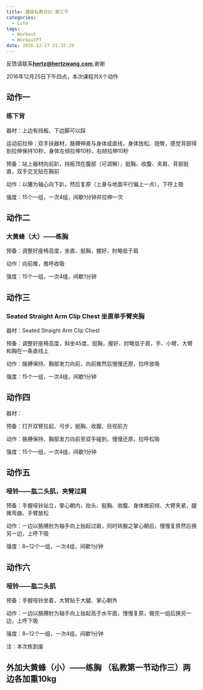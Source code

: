 ```yaml
---
title: 健身私教日记-第三节
categories:
  - Life
tags:
  - Workout
  - WorkoutPT
date: 2016-12-27 21:33:29
---
```


反馈请联系[**hertz@hertzwang.com**](mailto:hertz@hertzwang.com),谢谢

2016年12月25日下午四点，本次课程共X个动作

## 动作一

### 练下背

器材：上边有挡板、下边脚可以踩

运动前拉伸：双手扶器材，胳膊伸直与身体成直线，身体放松、翘臀，感觉背部得到拉伸保持10秒，身体左倾拉伸10秒、右倾拉伸10秒

预备：站上器材向前趴，挡板顶在腹部（可调解），挺胸、收腹、夹肩、背部挺直，双手交叉贴在胸前

动作：以腰为轴心向下趴，然后复原（上身与地面平行偏上一点），下呼上吸

强度：15个一组，一次4组，间歇1分钟并拉伸一次

## 动作二

### 大黄蜂（大）——练胸

预备：调整好座椅高度，坐直、挺胸，握好、肘略低于肩

动作：向前推，推呼收吸

强度：15个一组，一次4组，间歇1分钟

## 动作三

### Seated Straight Arm Clip Chest 坐直单手臂夹胸

器材：Seated Straight Arm Clip Chest

预备：调整好座椅高度，斜坐45度、挺胸，握好、肘略低于肩，手、小臂、大臂和胸在一条直线上

动作：胳膊保持、胸部发力向前，向前推然后慢慢还原，拉呼放吸

强度：15个一组，一次4组，间歇1分钟

## 动作四

器材：

预备：打开双臂拉起、弓步，挺胸、收腹、目视前方

动作：胳膊保持、胸部发力向前至双手碰到，慢慢还原，拉呼松吸

强度：15个一组，一次4组，间歇1分钟

## 动作五

### 哑铃——肱二头肌，夹臂过肩

预备：手握哑铃站立，掌心朝内，抬头、挺胸、收腹、身体微前倾、大臂夹紧，腿微弯曲、手臂放松

动作：一边以胳膊肘为轴手向上抬起过肩，同时转腕之掌心朝后，慢慢复原然后换另一边，上呼下吸

强度：8~12个一组，一次4组，间歇1分钟

## 动作六

### 哑铃——肱二头肌

预备：手握哑铃坐着，大臂贴于大腿、掌心朝外

动作：一边以胳膊肘为轴手向上抬起高于水平面，慢慢复原，做完一组后换另一边，上呼下吸

强度：8~12个一组，一次4组，间歇1分钟

注：本次练到废

## 外加大黄蜂（小）——练胸 （私教第一节动作三）两边各加重10kg
## 